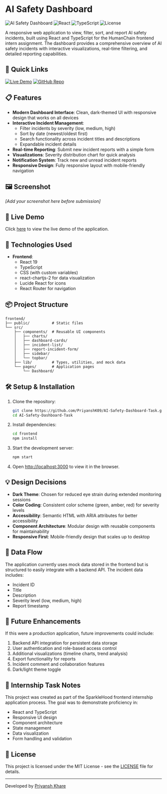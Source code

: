 # AI Safety Dashboard

![AI Safety Dashboard](https://img.shields.io/badge/Status-Internship%20Task-brightgreen)
![React](https://img.shields.io/badge/React-19.1.0-61DAFB?logo=react)
![TypeScript](https://img.shields.io/badge/TypeScript-4.9.5-3178C6?logo=typescript)
![License](https://img.shields.io/badge/License-MIT-blue)

A responsive web application to view, filter, sort, and report AI safety incidents, built using React and TypeScript for the HumanChain frontend intern assignment. The dashboard provides a comprehensive overview of AI safety incidents with interactive visualizations, real-time filtering, and detailed reporting capabilities.

## 🔗 Quick Links

[![Live Demo](https://img.shields.io/badge/Live%20Demo-Click%20Here-brightgreen)](https://aisafety-dashboard.netlify.app)
[![GitHub Repo](https://img.shields.io/badge/GitHub-Repository-181717?logo=github)](https://github.com/PriyanshK09/AI-Safety-Dashboard-Task)

## 📋 Features

- **Modern Dashboard Interface**: Clean, dark-themed UI with responsive design that works on all devices
- **Interactive Incident Management**:
  - Filter incidents by severity (low, medium, high)
  - Sort by date (newest/oldest first)
  - Search functionality across incident titles and descriptions
  - Expandable incident details
- **Real-time Reporting**: Submit new incident reports with a simple form
- **Visualizations**: Severity distribution chart for quick analysis
- **Notification System**: Track new and unread incident reports
- **Responsive Design**: Fully responsive layout with mobile-friendly navigation

## 🖼️ Screenshot

*[Add your screenshot here before submission]*

## 🚀 Live Demo

Click [here](https://aisafety-dashboard.netlify.app/) to view the live demo of the application.

## 🔧 Technologies Used

- **Frontend**:
  - React 19
  - TypeScript
  - CSS (with custom variables)
  - react-chartjs-2 for data visualization
  - Lucide React for icons
  - React Router for navigation

## 📦 Project Structure

```
frontend/
├── public/          # Static files
└── src/
    ├── components/  # Reusable UI components
    │   ├── charts/
    │   ├── dashboard-cards/
    │   ├── incident-list/
    │   ├── report-incident-form/
    │   ├── sidebar/
    │   └── topbar/
    ├── lib/         # Types, utilities, and mock data
    └── pages/       # Application pages
        └── Dashboard/
```

## 🛠️ Setup & Installation

1. Clone the repository:
   ```bash
   git clone https://github.com/PriyanshK09/AI-Safety-Dashboard-Task.git
   cd AI-Safety-Dashboard-Task
   ```

2. Install dependencies:
   ```bash
   cd frontend
   npm install
   ```

3. Start the development server:
   ```bash
   npm start
   ```

4. Open [http://localhost:3000](http://localhost:3000) to view it in the browser.

## 💡 Design Decisions

- **Dark Theme**: Chosen for reduced eye strain during extended monitoring sessions
- **Color Coding**: Consistent color scheme (green, amber, red) for severity levels
- **Accessibility**: Semantic HTML with ARIA attributes for better accessibility
- **Component Architecture**: Modular design with reusable components for maintainability
- **Responsive First**: Mobile-friendly design that scales up to desktop

## 🔄 Data Flow

The application currently uses mock data stored in the frontend but is structured to easily integrate with a backend API. The incident data includes:

- Incident ID
- Title
- Description
- Severity level (low, medium, high)
- Report timestamp

## 🚧 Future Enhancements

If this were a production application, future improvements could include:

1. Backend API integration for persistent data storage
2. User authentication and role-based access control
3. Additional visualizations (timeline charts, trend analysis)
4. Export functionality for reports
5. Incident comment and collaboration features
6. Dark/light theme toggle

## 📝 Internship Task Notes

This project was created as part of the SparkleHood frontend internship application process. The goal was to demonstrate proficiency in:

- React and TypeScript
- Responsive UI design
- Component architecture
- State management
- Data visualization
- Form handling and validation

## 📄 License

This project is licensed under the MIT License - see the [LICENSE](LICENSE) file for details.

---

Developed by [Priyansh Khare](https://github.com/PriyanshK09)
